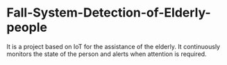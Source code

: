 # Fall-System-Detection-of-Elderly-people
It is a project based on IoT for the assistance of the elderly. It continuously monitors the state of the person and alerts when attention is required.
